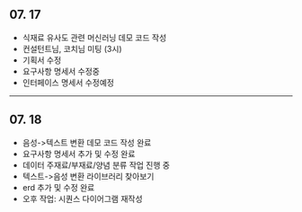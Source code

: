 
## 07. 17
- 식재료 유사도 관련 머신러닝 데모 코드 작성
- 컨설턴트님, 코치님 미팅 (3시)
- 기획서 수정
- 요구사항 명세서 수정중
- 인터페이스 명세서 수정예정

---

## 07. 18
- 음성->텍스트 변환 데모 코드 작성 완료
- 요구사항 명세서 추가 및 수정 완료
- 데이터 주재료/부재료/양념 분류 작업 진행 중
- 텍스트->음성 변환 라이브러리 찾아보기
- erd 추가 및 수정 완료
- 오후 작업: 시퀀스 다이어그램 재작성
